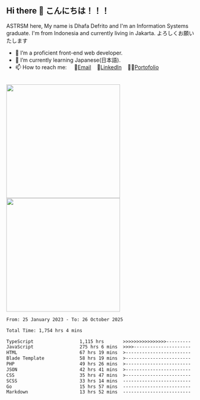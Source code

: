## Hi there 👋 こんにちは！！！
ASTRSM here, My name is Dhafa Defrito and I'm an Information Systems graduate. I'm from Indonesia and currently living in Jakarta. よろしくお願いたします

- 🔭 I’m a proficient front-end web developer.
- 🌱 I’m currently learning Japanese(日本語).
- 📫 How to reach me: &nbsp;&nbsp;&nbsp;&nbsp;📧[Email](ddefrito@gmail.com)&nbsp;&nbsp;&nbsp;&nbsp;💼[LinkedIn](https://www.linkedin.com/in/dhafad)&nbsp;&nbsp;&nbsp;&nbsp;👨‍🎨[Portofolio](https://ddefrito.vercel.app/)

<br>

<div align="left">
  <img src="https://media1.tenor.com/m/F96DSPtSiSgAAAAd/isekaijoucho-kamitsubaki.gif" height="300" />
	<a href="https://last.fm/user/nerumaeni"><img src="https://lastfm-recently-played.vercel.app/api?user=nerumaeni&count=5" height="300" /></a>
</div=

<!--START_SECTION:waka-->

```txt
From: 25 January 2023 - To: 26 October 2025

Total Time: 1,754 hrs 4 mins

TypeScript                 1,115 hrs       >>>>>>>>>>>>>>>>---------   63.57 %
JavaScript                 275 hrs 6 mins  >>>>---------------------   15.68 %
HTML                       67 hrs 19 mins  >------------------------   03.84 %
Blade Template             58 hrs 19 mins  >------------------------   03.33 %
PHP                        49 hrs 26 mins  >------------------------   02.82 %
JSON                       42 hrs 41 mins  >------------------------   02.43 %
CSS                        35 hrs 47 mins  >------------------------   02.04 %
SCSS                       33 hrs 14 mins  -------------------------   01.89 %
Go                         15 hrs 57 mins  -------------------------   00.91 %
Markdown                   13 hrs 52 mins  -------------------------   00.79 %
```

<!--END_SECTION:waka-->

